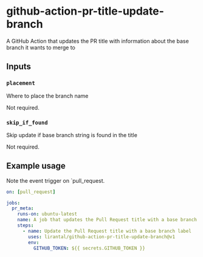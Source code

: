 # github-action-pr-title-update-branch

A GitHub Action that updates the PR title with information about the base branch it wants to merge to

## Inputs

### `placement`

Where to place the branch name

Not required.

### `skip_if_found`

Skip update if base branch string is found in the title

Not required.

## Example usage

Note the event trigger on `pull_request.

```yaml
on: [pull_request]

jobs:
  pr_meta:
    runs-on: ubuntu-latest
    name: A job that updates the Pull Request title with a base branch label
    steps:
      - name: Update the Pull Request title with a base branch label
        uses: lirantal/github-action-pr-title-update-branch@v1
        env:
          GITHUB_TOKEN: ${{ secrets.GITHUB_TOKEN }}
```
